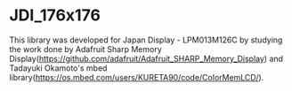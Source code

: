 # JDI_176x176

This library was developed for Japan Display - LPM013M126C by studying the work done by Adafruit Sharp Memory Display(https://github.com/adafruit/Adafruit_SHARP_Memory_Display) and Tadayuki Okamoto's mbed library(https://os.mbed.com/users/KURETA90/code/ColorMemLCD/).
